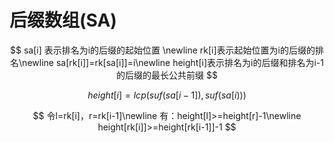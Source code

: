 # 后缀数组(SA)

$$
sa[i] 表示排名为i的后缀的起始位置 \newline
 rk[i]表示起始位置为i的后缀的排名\newline
 sa[rk[i]]=rk[sa[i]]=i\newline
 height[i]表示排名为i的后缀和排名为i-1的后缀的最长公共前缀
$$

$$
height[i]=lcp(suf(sa[i-1]),suf(sa[i)))
$$

$$
令l=rk[i]，r=rk[i-1]\newline
有：height[l]>=height[r]-1\newline
   height[rk[i]]>=height[rk[i-1]]-1
$$

‍
